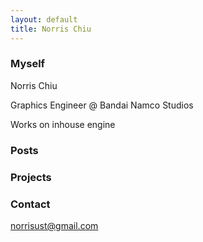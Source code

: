 ```yaml
---
layout: default
title: Norris Chiu
---
```


### Myself

Norris Chiu

Graphics Engineer @ Bandai Namco Studios

Works on inhouse engine



### Posts



### Projects



### Contact

norrisust@gmail.com
